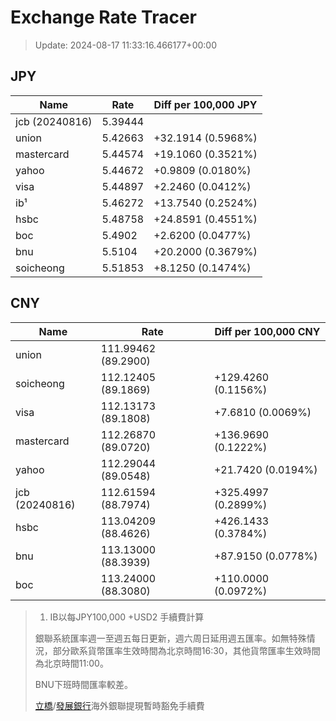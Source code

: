 # Exchange Rate Tracer

> Update: 2024-08-17 11:33:16.466177+00:00

## JPY

| Name           |    Rate | Diff per 100,000 JPY   |
|----------------|---------|------------------------|
| jcb (20240816) | 5.39444 |                        |
| union          | 5.42663 | +32.1914 (0.5968%)     |
| mastercard     | 5.44574 | +19.1060 (0.3521%)     |
| yahoo          | 5.44672 | +0.9809 (0.0180%)      |
| visa           | 5.44897 | +2.2460 (0.0412%)      |
| ib¹            | 5.46272 | +13.7540 (0.2524%)     |
| hsbc           | 5.48758 | +24.8591 (0.4551%)     |
| boc            | 5.4902  | +2.6200 (0.0477%)      |
| bnu            | 5.5104  | +20.2000 (0.3679%)     |
| soicheong      | 5.51853 | +8.1250 (0.1474%)      |

## CNY

| Name           | Rate                | Diff per 100,000 CNY   |
|----------------|---------------------|------------------------|
| union          | 111.99462	(89.2900) |                        |
| soicheong      | 112.12405	(89.1869) | +129.4260 (0.1156%)    |
| visa           | 112.13173	(89.1808) | +7.6810 (0.0069%)      |
| mastercard     | 112.26870	(89.0720) | +136.9690 (0.1222%)    |
| yahoo          | 112.29044	(89.0548) | +21.7420 (0.0194%)     |
| jcb (20240816) | 112.61594	(88.7974) | +325.4997 (0.2899%)    |
| hsbc           | 113.04209	(88.4626) | +426.1433 (0.3784%)    |
| bnu            | 113.13000	(88.3939) | +87.9150 (0.0778%)     |
| boc            | 113.24000	(88.3080) | +110.0000 (0.0972%)    |


> 1. IB以每JPY100,000 +USD2 手續費計算
>
> 銀聯系統匯率週一至週五每日更新，週六周日延用週五匯率。如無特殊情況，部分歐系貨幣匯率生效時間為北京時間16:30，其他貨幣匯率生效時間為北京時間11:00。
>
> BNU下班時間匯率較差。
>
> [立橋](https://www.wlbank.com.mo/uploads/ueditor/file/20181211/1544536513900230.pdf)/[發展銀行](https://www.mdb.com.mo/Service_Charges_20230728.pdf)海外銀聯提現暫時豁免手續費

